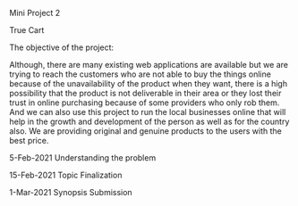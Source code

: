 Mini Project 2

True Cart 

The objective of the project:

  Although, there are many existing web applications are available but we are trying to reach the
customers who are not able to buy the things online because of the unavailability of the product
when they want, there is a high possibility that the product is not deliverable in their area or they
lost their trust in online purchasing because of some providers who only rob them. And we can
also use this project to run the local businesses online that will help in the growth and
development of the person as well as for the country also. We are providing original and genuine
products to the users with the best price.

5-Feb-2021
  Understanding the problem
  
15-Feb-2021
  Topic Finalization
  
1-Mar-2021
  Synopsis Submission


